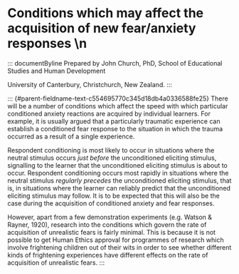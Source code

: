 # Conditions which may affect the acquisition of new fear/anxiety responses \n

::: documentByline
Prepared by John Church, PhD, School of Educational Studies and Human
Development

University of Canterbury, Christchurch, New Zealand.
:::

::: {#parent-fieldname-text-c554695770c345d18db4a0336588fe25}
There will be a number of conditions which affect the speed with which
particular conditioned anxiety reactions are acquired by individual
learners. For example, it is usually argued that a particularly
traumatic experience can establish a conditioned fear response to the
situation in which the trauma occurred as a result of a single
experience.

Respondent conditioning is most likely to occur in situations where the
neutral stimulus occurs *just before* the unconditioned eliciting
stimulus, signalling to the learner that the unconditioned eliciting
stimulus is about to occur. Respondent conditioning occurs most rapidly
in situations where the neutral stimulus *regularly precedes* the
unconditioned eliciting stimulus, that is, in situations where the
learner can reliably predict that the unconditioned eliciting stimulus
may follow. It is to be expected that this will also be the case during
the acquisition of conditioned anxiety and fear responses.

However, apart from a few demonstration experiments (e.g. Watson &
Rayner, 1920), research into the conditions which govern the rate of
acquisition of unrealistic fears is fairly minimal. This is because it
is not possible to get Human Ethics approval for programmes of research
which involve frightening children out of their wits in order to see
whether different kinds of frightening experiences have different
effects on the rate of acquisition of unrealistic fears.
:::
